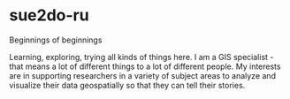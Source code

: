 # sue2do-ru
Beginnings of beginnings

Learning, exploring, trying all kinds of things here.
I am a GIS specialist - that means a lot of different things to a lot of different people.
My interests are in supporting researchers in a variety of subject areas to analyze and visualize their data geospatially so that they can tell their stories.
